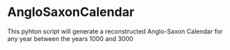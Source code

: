 # AngloSaxonCalendar
This pyhton script will generate a reconstructed Anglo-Saxon Calendar for any year between the years 1000 and 3000
